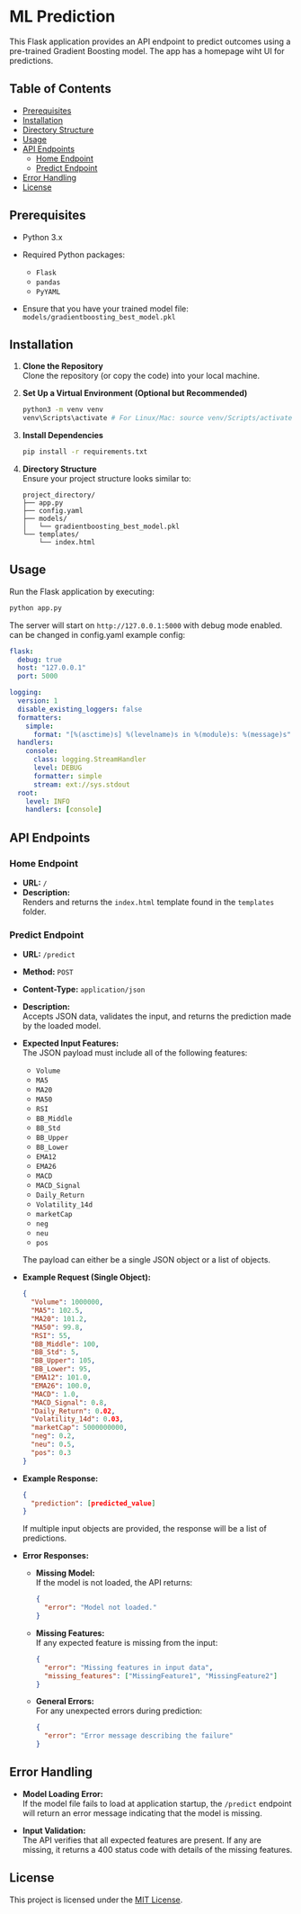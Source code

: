 
# ML Prediction

This Flask application provides an API endpoint to predict outcomes using a pre-trained Gradient Boosting model. The app has a homepage wiht UI for predictions.

## Table of Contents

- [Prerequisites](#prerequisites)
- [Installation](#installation)
- [Directory Structure](#directory-structure)
- [Usage](#usage)
- [API Endpoints](#api-endpoints)
  - [Home Endpoint](#home-endpoint)
  - [Predict Endpoint](#predict-endpoint)
- [Error Handling](#error-handling)
- [License](#license)

## Prerequisites

- Python 3.x  
- Required Python packages:
  - `Flask`
  - `pandas`
  -  `PyYAML`

- Ensure that you have your trained model file:  
  `models/gradientboosting_best_model.pkl`

## Installation

1. **Clone the Repository**  
   Clone the repository (or copy the code) into your local machine.

2. **Set Up a Virtual Environment (Optional but Recommended)**
   ```bash
   python3 -m venv venv
   venv\Scripts\activate # For Linux/Mac: source venv/Scripts/activate
   ```

3. **Install Dependencies**
   ```bash
   pip install -r requirements.txt
   ```

4. **Directory Structure**  
   Ensure your project structure looks similar to:
   ```plaintext
   project_directory/
   ├── app.py
   ├── config.yaml
   ├── models/
   │   └── gradientboosting_best_model.pkl
   └── templates/
       └── index.html
   ```

## Usage

Run the Flask application by executing:

```bash
python app.py
```

The server will start on `http://127.0.0.1:5000` with debug mode enabled.
can be changed in config.yaml
example config:
```yaml
flask:
  debug: true
  host: "127.0.0.1"
  port: 5000

logging:
  version: 1
  disable_existing_loggers: false
  formatters:
    simple:
      format: "[%(asctime)s] %(levelname)s in %(module)s: %(message)s"
  handlers:
    console:
      class: logging.StreamHandler
      level: DEBUG
      formatter: simple
      stream: ext://sys.stdout
  root:
    level: INFO
    handlers: [console]

```

## API Endpoints

### Home Endpoint

- **URL:** `/`
- **Description:**  
  Renders and returns the `index.html` template found in the `templates` folder.

### Predict Endpoint

- **URL:** `/predict`
- **Method:** `POST`
- **Content-Type:** `application/json`
- **Description:**  
  Accepts JSON data, validates the input, and returns the prediction made by the loaded model.

- **Expected Input Features:**  
  The JSON payload must include all of the following features:
  - `Volume`
  - `MA5`
  - `MA20`
  - `MA50`
  - `RSI`
  - `BB_Middle`
  - `BB_Std`
  - `BB_Upper`
  - `BB_Lower`
  - `EMA12`
  - `EMA26`
  - `MACD`
  - `MACD_Signal`
  - `Daily_Return`
  - `Volatility_14d`
  - `marketCap`
  - `neg`
  - `neu`
  - `pos`

  The payload can either be a single JSON object or a list of objects.

- **Example Request (Single Object):**
  ```json
  {
    "Volume": 1000000,
    "MA5": 102.5,
    "MA20": 101.2,
    "MA50": 99.8,
    "RSI": 55,
    "BB_Middle": 100,
    "BB_Std": 5,
    "BB_Upper": 105,
    "BB_Lower": 95,
    "EMA12": 101.0,
    "EMA26": 100.0,
    "MACD": 1.0,
    "MACD_Signal": 0.8,
    "Daily_Return": 0.02,
    "Volatility_14d": 0.03,
    "marketCap": 5000000000,
    "neg": 0.2,
    "neu": 0.5,
    "pos": 0.3
  }
  ```

- **Example Response:**
  ```json
  {
    "prediction": [predicted_value]
  }
  ```
  If multiple input objects are provided, the response will be a list of predictions.

- **Error Responses:**
  - **Missing Model:**  
    If the model is not loaded, the API returns:
    ```json
    {
      "error": "Model not loaded."
    }
    ```
  - **Missing Features:**  
    If any expected feature is missing from the input:
    ```json
    {
      "error": "Missing features in input data",
      "missing_features": ["MissingFeature1", "MissingFeature2"]
    }
    ```
  - **General Errors:**  
    For any unexpected errors during prediction:
    ```json
    {
      "error": "Error message describing the failure"
    }
    ```

## Error Handling

- **Model Loading Error:**  
  If the model file fails to load at application startup, the `/predict` endpoint will return an error message indicating that the model is missing.
  
- **Input Validation:**  
  The API verifies that all expected features are present. If any are missing, it returns a 400 status code with details of the missing features.
  

## License

This project is licensed under the [MIT License](https://opensource.org/licenses/MIT).
